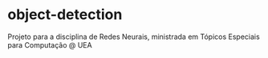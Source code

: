 # object-detection
Projeto para a disciplina de Redes Neurais, ministrada em Tópicos Especiais para Computação @ UEA
